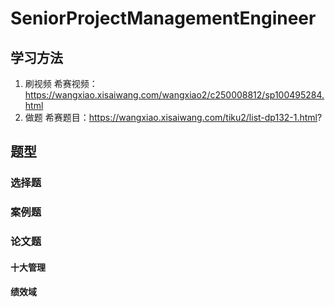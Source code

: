 # SeniorProjectManagementEngineer
## 学习方法
1. 刷视频
希赛视频：https://wangxiao.xisaiwang.com/wangxiao2/c250008812/sp100495284.html
2. 做题
希赛题目：https://wangxiao.xisaiwang.com/tiku2/list-dp132-1.html?
## 题型
### 选择题
### 案例题
### 论文题
#### 十大管理
#### 绩效域